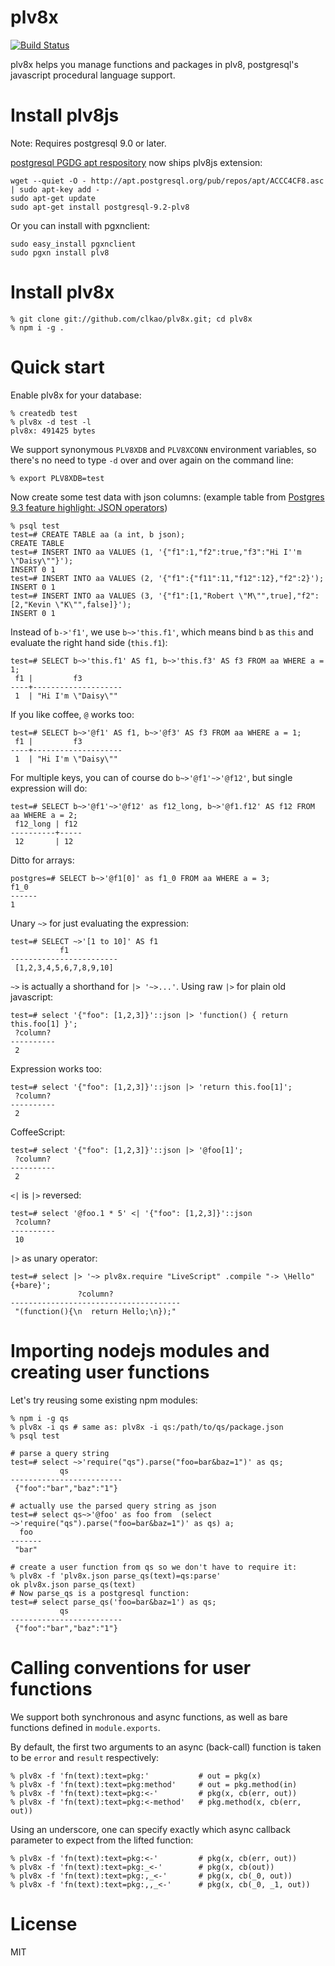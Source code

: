 plv8x
======

[![Build Status](https://travis-ci.org/clkao/plv8x.png?branch=master)](https://travis-ci.org/clkao/plv8x)

plv8x helps you manage functions and packages in plv8, postgresql's javascript
procedural language support.

# Install plv8js

Note: Requires postgresql 9.0 or later.

[postgresql PGDG apt respository](http://wiki.postgresql.org/wiki/Apt) now ships plv8js extension:

```
wget --quiet -O - http://apt.postgresql.org/pub/repos/apt/ACCC4CF8.asc | sudo apt-key add -
sudo apt-get update
sudo apt-get install postgresql-9.2-plv8
```

Or you can install with pgxnclient:


```
sudo easy_install pgxnclient
sudo pgxn install plv8
```

# Install plv8x

    % git clone git://github.com/clkao/plv8x.git; cd plv8x
    % npm i -g .

# Quick start

Enable plv8x for your database:

    % createdb test
    % plv8x -d test -l
    plv8x: 491425 bytes

We support synonymous `PLV8XDB` and `PLV8XCONN` environment variables,
so there's no need to type `-d` over and over again on the command line:

    % export PLV8XDB=test

Now create some test data with json columns: (example table from [Postgres 9.3 feature highlight: JSON operators](http://michael.otacoo.com/postgresql-2/postgres-9-3-feature-highlight-json-operators/))

    % psql test
    test=# CREATE TABLE aa (a int, b json);
    CREATE TABLE
    test=# INSERT INTO aa VALUES (1, '{"f1":1,"f2":true,"f3":"Hi I''m \"Daisy\""}');
    INSERT 0 1
    test=# INSERT INTO aa VALUES (2, '{"f1":{"f11":11,"f12":12},"f2":2}');
    INSERT 0 1
    test=# INSERT INTO aa VALUES (3, '{"f1":[1,"Robert \"M\"",true],"f2":[2,"Kevin \"K\"",false]}');
    INSERT 0 1

Instead of `b->'f1'`, we use `b~>'this.f1'`, which means bind `b` as `this` and evaluate the right hand side (`this.f1`):

    test=# SELECT b~>'this.f1' AS f1, b~>'this.f3' AS f3 FROM aa WHERE a = 1;
     f1 |         f3
    ----+--------------------
     1  | "Hi I'm \"Daisy\""

If you like coffee, `@` works too:

    test=# SELECT b~>'@f1' AS f1, b~>'@f3' AS f3 FROM aa WHERE a = 1;
     f1 |         f3
    ----+--------------------
     1  | "Hi I'm \"Daisy\""

For multiple keys, you can of course do `b~>'@f1'~>'@f12'`, but single expression will do:

    test=# SELECT b~>'@f1'~>'@f12' as f12_long, b~>'@f1.f12' AS f12 FROM aa WHERE a = 2;
     f12_long | f12
    ----------+-----
     12       | 12

Ditto for arrays:

    postgres=# SELECT b~>'@f1[0]' as f1_0 FROM aa WHERE a = 3;
    f1_0
    ------
    1

Unary `~>` for just evaluating the expression:

    test=# SELECT ~>'[1 to 10]' AS f1
               f1
    ------------------------
     [1,2,3,4,5,6,7,8,9,10]

`~>` is actually a shorthand for `|> '~>...'`.  Using raw `|>` for plain
old javascript:

    test=# select '{"foo": [1,2,3]}'::json |> 'function() { return this.foo[1] }';
     ?column?
    ----------
     2

Expression works too:

    test=# select '{"foo": [1,2,3]}'::json |> 'return this.foo[1]';
     ?column?
    ----------
     2

CoffeeScript:

    test=# select '{"foo": [1,2,3]}'::json |> '@foo[1]';
     ?column?
    ----------
     2

```<|``` is ```|>``` reversed:

    test=# select '@foo.1 * 5' <| '{"foo": [1,2,3]}'::json
     ?column?
    ----------
     10

```|>``` as unary operator:

    test=# select |> '~> plv8x.require "LiveScript" .compile "-> \Hello" {+bare}';
                   ?column?
    --------------------------------------
     "(function(){\n  return Hello;\n});"

# Importing nodejs modules and creating user functions

Let's try reusing some existing npm modules:

    % npm i -g qs
    % plv8x -i qs # same as: plv8x -i qs:/path/to/qs/package.json
    % psql test

    # parse a query string
    test=# select ~>'require("qs").parse("foo=bar&baz=1")' as qs;
               qs
    -------------------------
     {"foo":"bar","baz":"1"}

    # actually use the parsed query string as json
    test=# select qs~>'@foo' as foo from  (select ~>'require("qs").parse("foo=bar&baz=1")' as qs) a;
      foo
    -------
     "bar"

    # create a user function from qs so we don't have to require it:
    % plv8x -f 'plv8x.json parse_qs(text)=qs:parse'
    ok plv8x.json parse_qs(text)
    # Now parse_qs is a postgresql function:
    test=# select parse_qs('foo=bar&baz=1') as qs;
               qs
    -------------------------
     {"foo":"bar","baz":"1"}

# Calling conventions for user functions

We support both synchronous and async functions, as well as bare functions defined in
`module.exports`.

By default, the first two arguments to an async (back-call) function is taken
to be `error` and `result` respectively:

    % plv8x -f 'fn(text):text=pkg:'           # out = pkg(x)
    % plv8x -f 'fn(text):text=pkg:method'     # out = pkg.method(in)
    % plv8x -f 'fn(text):text=pkg:<-'         # pkg(x, cb(err, out))
    % plv8x -f 'fn(text):text=pkg:<-method'   # pkg.method(x, cb(err, out))

Using an underscore, one can specify exactly which async callback parameter
to expect from the lifted function:

    % plv8x -f 'fn(text):text=pkg:<-'         # pkg(x, cb(err, out))
    % plv8x -f 'fn(text):text=pkg:_<-'        # pkg(x, cb(out))
    % plv8x -f 'fn(text):text=pkg:,_<-'       # pkg(x, cb(_0, out))
    % plv8x -f 'fn(text):text=pkg:,,_<-'      # pkg(x, cb(_0, _1, out))

# License

MIT
